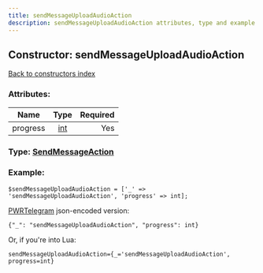 ```yaml
---
title: sendMessageUploadAudioAction
description: sendMessageUploadAudioAction attributes, type and example
---
```

## Constructor: sendMessageUploadAudioAction  
[Back to constructors index](index.md)



### Attributes:

| Name     |    Type       | Required |
|----------|:-------------:|---------:|
|progress|[int](../types/int.md) | Yes|



### Type: [SendMessageAction](../types/SendMessageAction.md)


### Example:

```
$sendMessageUploadAudioAction = ['_' => 'sendMessageUploadAudioAction', 'progress' => int];
```  

[PWRTelegram](https://pwrtelegram.xyz) json-encoded version:

```
{"_": "sendMessageUploadAudioAction", "progress": int}
```


Or, if you're into Lua:  


```
sendMessageUploadAudioAction={_='sendMessageUploadAudioAction', progress=int}

```


